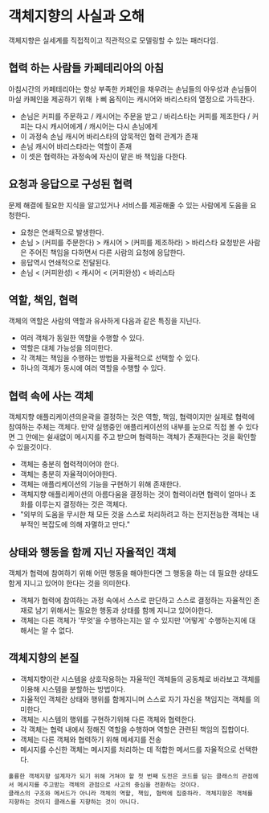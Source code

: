 # 객체지향의 사실과 오해
객체지향은 실세계를 직접적이고 직관적으로 모델링할 수 있는 패러다임.

## 협력 하는 사람들 카페테리아의 아침
아침시간의 카페테리아는 항상 부족한 카페인을 채우려는 손님들의 아우성과 손님들이 마실 카페인을 제공하기 위해 ㅏ삐 움직이는 캐시어와 바리스타의 열정으로 가득찬다.
- 손님은 커피를 주문하고 / 캐시어는 주문을 받고 / 바리스타는 커피를 제조한다 / 커피는 다시 캐시어에게 / 캐시어는 다시 손님에게
- 이 과정속 손님 캐시어 바리스타의 암묵적인 협력 관계가 존재
- 손님 캐시어 바리스타라는 역할이 존재
- 이 셋은 협력하는 과정속에 자신이 맡은 바 책임을 다한다.

## 요청과 응답으로 구성된 협력
문제 해결에 필요한 지식을 알고있거나 서비스를 제공해줄 수 있는 사람에게 도움을 요청한다.
- 요청은 연쇄적으로 발생한다.
- 손님 > (커피를 주문한다) > 캐시어 > (커피를 제조하라) > 바리스타
요청받은 사람은 주어진 책임을 다하면서 다른 사람의 요청에 응답한다.
- 응답역시 연쇄적으로 전달된다.
- 손님 < (커피완성) < 캐시어 < (커피완성) < 바리스타

## 역할, 책임, 협력
객체의 역할은 사람의 역할과 유사하게 다음과 같은 특징을 지닌다.
- 여러 객체가 동일한 역할을 수행할 수 있다.
- 역할은 대체 가능성을 의미한다.
- 각 객체는 책임을 수행하는 방법을 자율적으로 선택할 수 있다.
- 하나의 객체가 동시에 여러 역할을 수행할 수 있다.

## 협력 속에 사는 객체
객체지향 애플리케이션의윤곽을 결정하는 것은 역할, 책임, 협력이지만 실제로 협력에 참여하는 주체는 객체다. 만약 실행중인 애플리케이션의 내부를 눈으로 직접 볼 수 있다면 그 안에는 쉴새없이 메시지를 주고 받으며 협력하는 객체가 존재한다는 것을 확인할 수 있을것이다.
- 객체는 충분히 협력적이어야 한다.
- 객체는 충분히 자율적이어야한다.
- 객체는 애플리케이션의 기능을 구현하기 위해 존재한다.
- 객체지향 애플리케이션의 아름다움을 결정하는 것이 협력이라면 협력이 얼마나 조화를 이루는지 결정하는 것은 객체다.
- "외부의 도움을 무시한 채 모든 것을 스스로 처리하려고 하는 전지전능한 객체는 내부적인 복잡도에 의해 자멸하고 만다."

## 상태와 행동을 함께 지닌 자율적인 객체
객체가 협력에 참여하기 위해 어떤 행동을 해야한다면 그 행동을 하는 데 필요한 상태도 함게 지니고 있어야 한다는 것을 의미한다.
- 객체가 협력에 참여하는 과정 속에서 스스로 판단하고 스스로 결정하는 자율적인 존재로 남기 위해서는 필요한 행동과 상태를 함께 지니고 있어야한다.
- 객체는 다른 객체가 '무엇'을 수행하는지는 알 수 있지만 '어떻게' 수행하는지에 대해서는 알 수 없다.

## 객체지향의 본질
- 객체지향이란 시스템을 상호작용하는 자율적인 객체들의 공동체로 바라보고 객체를 이용해 시스템을 분할하는 방법이다.
- 자율적인 객체란 상태와 행위를 함께지니며 스스로 자기 자신을 책임지는 객체를 의미한다.
- 객체는 시스템의 행위를 구현하기위해 다른 객체와 협력한다.
- 각 객체는 협력 내에서 정해진 역할을 수행하며 역할은 관련된 책임의 집합이다.
- 객체는 다른 객체와 협력하기 위해 메세지를 전송
- 메시지를 수신한 객체는 메시지를 처리하는 데 적합한 메서드를 자율적으로 선택한다.

```
훌륭한 객체지향 설계자가 되기 위해 거쳐야 할 첫 번째 도전은 코드를 담는 클래스의 관점에서 메시지를 주고받는 객체의 관점으로 사고의 중심을 전환하는 것이다.
클래스의 구조와 메서드가 아니라 객체의 역할, 책임, 협력에 집중하라. 객체지향은 객체를 지향하는 것이지 클래스를 지향하는 것이 아니다.
```